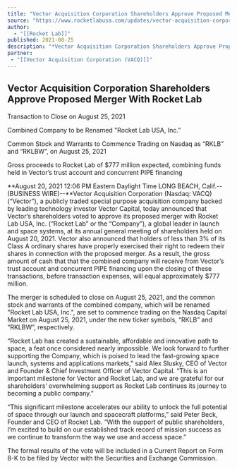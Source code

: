 ```yaml
---
title: "Vector Acquisition Corporation Shareholders Approve Proposed Merger With Rocket Lab "
source: "https://www.rocketlabusa.com/updates/vector-acquisition-corporation-shareholders-approve-proposed-merger-with-rocket-lab/"
author:
  - "[[Rocket Lab]]"
published: 2021-08-25
description: "*Vector Acquisition Corporation Shareholders Approve Proposed Merger With Rocket Lab*"
partner: 
 - "[[Vector Acquisition Corporation (VACQ)]]"
---
```

## Vector Acquisition Corporation Shareholders Approve Proposed Merger With Rocket Lab

Transaction to Close on August 25, 2021

Combined Company to be Renamed "Rocket Lab USA, Inc.”

Common Stock and Warrants to Commence Trading on Nasdaq as “RKLB” and “RKLBW”, on August 25, 2021

Gross proceeds to Rocket Lab of $777 million expected, combining funds held in Vector’s trust account and concurrent PIPE financing

**August 20, 2021 12:06 PM Eastern Daylight Time LONG BEACH, Calif.--(BUSINESS WIRE)--**Vector Acquisition Corporation (Nasdaq: VACQ) (“Vector”), a publicly traded special purpose acquisition company backed by leading technology investor Vector Capital, today announced that Vector’s shareholders voted to approve its proposed merger with Rocket Lab USA, Inc. (“Rocket Lab” or the “Company”), a global leader in launch and space systems, at its annual general meeting of shareholders held on August 20, 2021. Vector also announced that holders of less than 3% of its Class A ordinary shares have properly exercised their right to redeem their shares in connection with the proposed merger. As a result, the gross amount of cash that that the combined company will receive from Vector’s trust account and concurrent PIPE financing upon the closing of these transactions, before transaction expenses, will equal approximately $777 million.

The merger is scheduled to close on August 25, 2021, and the common stock and warrants of the combined company, which will be renamed "Rocket Lab USA, Inc.", are set to commence trading on the Nasdaq Capital Market on August 25, 2021, under the new ticker symbols, “RKLB” and “RKLBW”, respectively.

“Rocket Lab has created a sustainable, affordable and innovative path to space, a feat once considered nearly impossible. We look forward to further supporting the Company, which is poised to lead the fast-growing space launch, systems and applications markets," said Alex Slusky, CEO of Vector and Founder & Chief Investment Officer of Vector Capital. “This is an important milestone for Vector and Rocket Lab, and we are grateful for our shareholders’ overwhelming support as Rocket Lab continues its journey to becoming a public company.”

“This significant milestone accelerates our ability to unlock the full potential of space through our launch and spacecraft platforms,” said Peter Beck, Founder and CEO of Rocket Lab. “With the support of public shareholders, I’m excited to build on our established track record of mission success as we continue to transform the way we use and access space.”

The formal results of the vote will be included in a Current Report on Form 8-K to be filed by Vector with the Securities and Exchange Commission.

